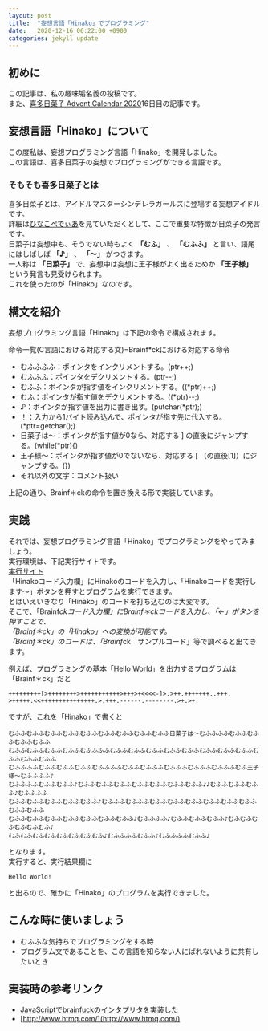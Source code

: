 ```yaml
---
layout: post
title:  "妄想言語「Hinako」でプログラミング"
date:   2020-12-16 06:22:00 +0900
categories: jekyll update
---
```


## 初めに
この記事は、私の趣味垢名義の投稿です。  
また、[喜多日菜子 Advent Calendar 2020](https://adventar.org/calendars/5353)16日目の記事です。

## 妄想言語「Hinako」について
この度私は、妄想プログラミング言語「Hinako」を開発しました。  
この言語は、喜多日菜子の妄想でプログラミングができる言語です。

### そもそも喜多日菜子とは
喜多日菜子とは、アイドルマスターシンデレラガールズに登場する妄想アイドルです。  
詳細は[ひなこぺでぃあ](https://seesaawiki.jp/kita_hinako/)を見ていただくとして、ここで重要な特徴が日菜子の発言です。  
日菜子は妄想中も、そうでない時もよく **「むふ」** 、 **「むふふ」** と言い、語尾にはしばしば **「♪」** 、 **「～」** がつきます。  
一人称は **「日菜子」** で、妄想中は妄想に王子様がよく出るためか **「王子様」** という発言も見受けられます。  
これを使ったのが「Hinako」なのです。

## 構文を紹介
妄想プログラミング言語「Hinako」は下記の命令で構成されます。
<p>命令一覧(C言語における対応する文)=Brainf*ckにおける対応する命令</p>
<ul>
	<li>むふふふふ：ポインタをインクリメントする。(ptr++;)</li>
	<li>むふふふ：ポインタをデクリメントする。(ptr--;)</li>
	<li>むふふ：ポインタが指す値をインクリメントする。((*ptr)++;)</li>
	<li>むふ：ポインタが指す値をデクリメントする。((*ptr)--;)</li>
	<li>♪：ポインタが指す値を出力に書き出す。(putchar(*ptr);)</li>
	<li>！：入力から1バイト読み込んで、ポインタが指す先に代入する。(*ptr=getchar();)</li>
	<li>日菜子は～：ポインタが指す値が0なら、対応する ] の直後にジャンプする。(while(*ptr){)</li>
	<li>王子様～：ポインタが指す値が0でないなら、対応する [ （の直後[1]）にジャンプする。(})</li>
	<li>それ以外の文字：コメント扱い</li>
</ul>
上記の通り、Brainf＊ckの命令を置き換える形で実装しています。  

## 実践
それでは、妄想プログラミング言語「Hinako」でプログラミングをやってみましょう。  
実行環境は、下記実行サイトです。  
[実行サイト](https://hagiayato.github.io/PLHInako/)  
「Hinakoコード入力欄」にHinakoのコードを入力し、「Hinakoコードを実行します～」ボタンを押すとプログラムを実行できます。  
とはいえいきなり「Hinako」のコードを打ち込むのは大変です。  
そこで、「Brainf*ckコード入力欄」にBrainf＊ckコードを入力し、「←」ボタンを押すことで、  
「Brainf＊ck」の「Hinako」への変換が可能です。  
「Brainf＊ck」のコードは、「Brainf*ck　サンプルコード」等で調べると出てきます。  
  
例えば、プログラミングの基本「Hello World」を出力するプログラムは「Brainf＊ck」だと  
```
+++++++++[>++++++++>+++++++++++>+++>+<<<<-]>.>++.+++++++..+++.
>+++++.<<+++++++++++++++.>.+++.------.--------.>+.>+.
```
ですが、これを「Hinako」で書くと  
```
むふふむふふむふふむふふむふふむふふむふふむふふむふふ日菜子は～むふふふふむふふむふふむふふむふふ
むふふむふふむふふむふふむふふふふむふふむふふむふふむふふむふふむふふむふふむふふむふふむふふむふふ
むふふふふむふふむふふむふふむふふふふむふふむふふふむふふふむふふふむふふふむふ王子様～むふふふふ♪
むふふふふむふふむふふ♪むふふむふふむふふむふふむふふむふふむふふ♪♪むふふむふふむふふ♪むふふふふ
むふふむふふむふふむふふむふふ♪むふふふむふふふむふふむふふむふふむふふむふふむふふむふふむふふ
むふふむふふむふふむふふむふふむふふむふふ♪むふふふふ♪むふふむふふむふふ♪むふむふむふむふむふむふ♪
むふむふむふむふむふむふむふむふ♪むふふふふむふふ♪むふふふふむふふ♪
```
となります。  
実行すると、実行結果欄に
```
Hello World!
```
と出るので、確かに「Hinako」のプログラムを実行できました。

## こんな時に使いましょう
- むふふな気持ちでプログラミングをする時
- プログラム文であることを、この言語を知らない人にばれないように共有したいとき

## 実装時の参考リンク
- [JavaScriptでbrainfuckのインタプリタを実装した](https://qiita.com/masayasviel/items/0c882e88c73507c20197)
- [http://www.htmq.com/](http://www.htmq.com/)
